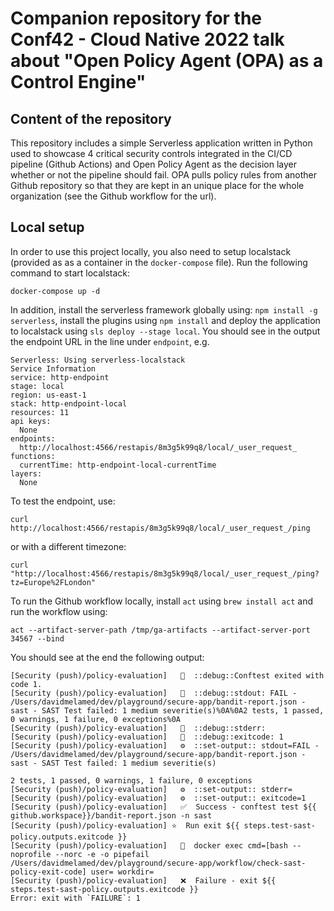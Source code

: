 # Companion repository for the Conf42 - Cloud Native 2022 talk about "Open Policy Agent (OPA) as a Control Engine"

## Content of the repository

This repository includes a simple Serverless application written in Python used to showcase 4 critical security controls integrated in the CI/CD pipeline (Github Actions) and Open Policy Agent as the decision layer 
whether or not the pipeline should fail. OPA pulls policy rules from another Github repository so that they are kept in an unique place for the whole organization (see the Github workflow for the url).

## Local setup

In order to use this project locally, you also need to setup localstack (provided as as a container in the `docker-compose` file).
Run the following command to start localstack:
```
docker-compose up -d
```

In addition, install the serverless framework globally using: `npm install -g serverless`, install the plugins using `npm install` and deploy the application to localstack using `sls deploy --stage local`.
You should see in the output the endpoint URL in the line under `endpoint`, e.g.
```
Serverless: Using serverless-localstack
Service Information
service: http-endpoint
stage: local
region: us-east-1
stack: http-endpoint-local
resources: 11
api keys:
  None
endpoints:
  http://localhost:4566/restapis/8m3g5k99q8/local/_user_request_
functions:
  currentTime: http-endpoint-local-currentTime
layers:
  None
```

To test the endpoint, use: 
```
curl http://localhost:4566/restapis/8m3g5k99q8/local/_user_request_/ping
```

or with a different timezone:
```
curl  "http://localhost:4566/restapis/8m3g5k99q8/local/_user_request_/ping?tz=Europe%2FLondon"
```

To run the Github workflow locally, install `act` using `brew install act` and run the workflow using:
```
act --artifact-server-path /tmp/ga-artifacts --artifact-server-port 34567 --bind
```

You should see at the end the following output:

```
[Security (push)/policy-evaluation]   💬  ::debug::Conftest exited with code 1.
[Security (push)/policy-evaluation]   💬  ::debug::stdout: FAIL - /Users/davidmelamed/dev/playground/secure-app/bandit-report.json - sast - SAST Test failed: 1 medium severitie(s)%0A%0A2 tests, 1 passed, 0 warnings, 1 failure, 0 exceptions%0A
[Security (push)/policy-evaluation]   💬  ::debug::stderr:
[Security (push)/policy-evaluation]   💬  ::debug::exitcode: 1
[Security (push)/policy-evaluation]   ⚙  ::set-output:: stdout=FAIL - /Users/davidmelamed/dev/playground/secure-app/bandit-report.json - sast - SAST Test failed: 1 medium severitie(s)

2 tests, 1 passed, 0 warnings, 1 failure, 0 exceptions
[Security (push)/policy-evaluation]   ⚙  ::set-output:: stderr=
[Security (push)/policy-evaluation]   ⚙  ::set-output:: exitcode=1
[Security (push)/policy-evaluation]   ✅  Success - conftest test ${{ github.workspace}}/bandit-report.json -n sast
[Security (push)/policy-evaluation] ⭐  Run exit ${{ steps.test-sast-policy.outputs.exitcode }}
[Security (push)/policy-evaluation]   🐳  docker exec cmd=[bash --noprofile --norc -e -o pipefail /Users/davidmelamed/dev/playground/secure-app/workflow/check-sast-policy-exit-code] user= workdir=
[Security (push)/policy-evaluation]   ❌  Failure - exit ${{ steps.test-sast-policy.outputs.exitcode }}
Error: exit with `FAILURE`: 1
```
